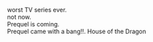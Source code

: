 worst TV series ever.<br>
not now.<br>
Prequel is coming.<br>
Prequel came with a bang!!.
House of the Dragon
